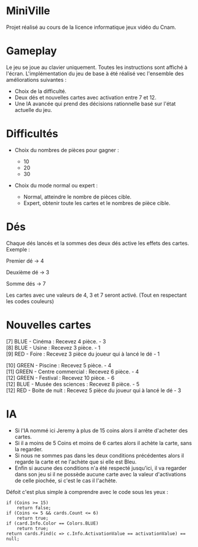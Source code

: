 # MiniVille
Projet réalisé au cours de la licence informatique jeux vidéo du Cnam.

# Gameplay
Le jeu se joue au clavier uniquement. Toutes les instructions sont affiché à l'écran.
L'implémentation du jeu de base à été réalisé vec l'ensemble des améliorations suivantes :
- Choix de la difficulté.
- Deux dés et nouvelles cartes avec activation entre 7 et 12.
- Une IA avancée qui prend des décisions rationnelle basé sur l'état actuelle du jeu.
 
# Difficultés
* Choix du nombres de pièces pour gagner : 
  * 10
  * 20
  * 30

* Choix du mode normal ou expert :
  * Normal, atteindre le nombre de pièces cible.
  * Expert, obtenir toute les cartes et le nombres de pièce cible.

# Dés

Chaque dés lancés et la sommes des deux dés active les effets des cartes.
Exemple :

Premier dé -> 4

Deuxième dé -> 3

Somme dés -> 7

Les cartes avec une valeurs de 4, 3 et 7 seront activé. (Tout en respectant les codes couleurs)

# Nouvelles cartes
[7] BLUE - Cinéma : Recevez 4 pièce. - 3    
[8] BLUE - Usine : Recevez 3 pièce. - 1                        
[9] RED - Foire : Recevez 3 pièce du joueur qui à lancé le dé - 1

[10] GREEN - Piscine : Recevez 5 pièce. - 4     
[11] GREEN - Centre commercial : Recevez 6 pièce. - 4    
[12] GREEN - Festival : Recevez 10 pièce. - 6               
[12] BLUE - Musée des sciences : Recevez 8 pièce. - 5       
[12] RED - Boite de nuit : Recevez 5 pièce du joueur qui à lancé le dé - 3

# IA
* Si l'IA nommé ici Jeremy à plus de 15 coins alors il arrête d'acheter des cartes.
* Si il a moins de 5 Coins et moins de 6 cartes alors il achète la carte, sans la regarder.
* Si nous ne sommes pas dans les deux conditions précédentes alors il regarde la carte et ne l'achète que si elle est Bleu.
* Enfin si aucune des conditions n'a été respecté jusqu'ici, il va regarder dans son jeu si il ne possède aucune carte avec la valeur d'activations de celle piochée, si c'est le cas il l'achète.

Défoit c'est plus simple à comprendre avec le code sous les yeux :
```CSharp
if (Coins >= 15)
    return false;
if (Coins <= 5 && cards.Count <= 6)
    return true;
if (card.Info.Color == Colors.BLUE)
    return true;
return cards.Find(c => c.Info.ActivationValue == activationValue) == null;
```
